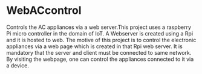 # WebACcontrol
Controls the AC appliances via a web server.This project uses a raspberry Pi micro controller in the domain of IoT. A Webserver is created using a Rpi and it is hosted to web. The motive of this project is to control the electronic appliances via a web page which is created in that Rpi web server. It is mandatory that the server and client must be connected to same network. By visiting the webpage, one can control the appliances connected to it via a device.
